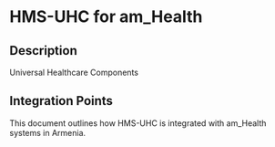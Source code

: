 # HMS-UHC for am_Health

## Description

Universal Healthcare Components

## Integration Points

This document outlines how HMS-UHC is integrated with am_Health systems in Armenia.
